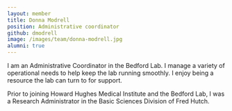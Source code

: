 ```yaml
---
layout: member
title: Donna Modrell
position: Administrative coordinator
github: dmodrell
image: /images/team/donna-modrell.jpg
alumni: true
---
```


I am an Administrative Coordinator in the Bedford Lab. I manage a variety of operational needs to help keep the lab running smoothly. I enjoy being a resource the lab can turn to for support.

Prior to joining Howard Hughes Medical Institute and the Bedford Lab, I was a Research Administrator in the Basic Sciences Division of Fred Hutch.
